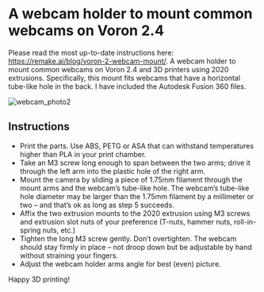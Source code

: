 # A webcam holder to mount common webcams on Voron 2.4

Please read the most up-to-date instructions here: https://remake.ai/blog/voron-2-webcam-mount/.
A webcam holder to mount common webcams on Voron 2.4 and 3D printers using 2020 extrusions. Specifically, this mount fits webcams that have a horizontal tube-like hole in the back. I have included the Autodesk Fusion 360 files.

![webcam_photo2](https://github.com/kaiaai/voron2_webcam_mount/assets/33589365/fcc46751-f6db-4a46-b8c8-a8b0fa982b4f)

## Instructions
- Print the parts. Use ABS, PETG or ASA that can withstand temperatures higher than PLA in your print chamber.
- Take an M3 screw long enough to span between the two arms; drive it through the left arm into the plastic hole of the right arm.
- Mount the camera by sliding a piece of 1.75mm filament through the mount arms and the webcam’s tube-like hole. The webcam’s tube-like hole diameter may be larger than the 1.75mm filament by a millimeter or two – and that’s ok as long as step 5 succeeds.
- Affix the two extrusion mounts to the 2020 extrusion using M3 screws and extrusion slot nuts of your preference (T-nuts, hammer nuts, roll-in-spring nuts, etc.)
- Tighten the long M3 screw gently. Don’t overtighten. The webcam should stay firmly in place – not droop down but be adjustable by hand without straining your fingers.
- Adjust the webcam holder arms angle for best (even) picture.

Happy 3D printing!
